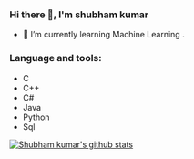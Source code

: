 ### Hi there 👋, I'm shubham kumar

<!--
**Shubhamkumar90/Shubhamkumar90** is a ✨ _special_ ✨ repository because its `README.md` (this file) appears on your GitHub profile.

Here are some ideas to get you started:

- 🔭 I’m currently working on ...
- 🌱 I’m currently learning Machine Learning.
- 👯 I’m looking to collaborate on ...
- 🤔 I’m looking for help with ...
- 💬 Ask me about ...
- 📫 How to reach me: ...
- 😄 Pronouns: ...
- ⚡ Fun fact: ...
-->
- 🌱 I’m currently learning Machine Learning .
### Language and tools:
- C
- C++
- C#
- Java
- Python
- Sql

[![Shubham kumar's github stats](https://github-readme-stats.vercel.app/api?username=Shubhamkumar90&count_private=true&show_icons=true&theme=radical&hide_rank=false)](https://github.com/anuraghazra/github-readme-stats)
